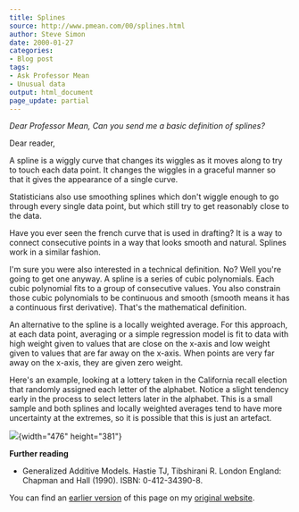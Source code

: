 ```yaml
---
title: Splines
source: http://www.pmean.com/00/splines.html
author: Steve Simon
date: 2000-01-27
categories:
- Blog post
tags:
- Ask Professor Mean
- Unusual data
output: html_document
page_update: partial
---
```

*Dear Professor Mean, Can you send me a basic definition of splines?*

<!---More--->

Dear reader,

A spline is a wiggly curve that changes its wiggles as it moves along to try to touch each data point. It changes the wiggles in a graceful manner so that it gives the appearance of a single curve.

Statisticians also use smoothing splines which don't wiggle enough to go through every single data point, but which still try to get reasonably close to the data.

Have you ever seen the french curve that is used in drafting? It is a way to connect consecutive points in a way that looks smooth and natural. Splines work in a similar fashion.

I'm sure you were also interested in a technical definition. No? Well you're going to get one anyway. A spline is a series of cubic polynomials. Each cubic polynomial fits to a group of consecutive values. You also constrain those cubic polynomials to be continuous and smooth (smooth means it has a continuous first derivative). That's the mathematical definition.

An alternative to the spline is a locally weighted average. For this approach, at each data point, averaging or a simple regression model is fit to data with high weight given to values that are close on the x-axis and low weight given to values that are far away on the x-axis. When points are very far away on the x-axis, they are given zero weight.

Here's an example, looking at a lottery taken in the California recall election that randomly assigned each letter of the alphabet. Notice a slight tendency early in the process to select letters later in the alphabet. This is a small sample and both splines and locally weighted averages tend to have more uncertainty at the extremes, so it is possible that this is just an artefact.

![](http://www.pmean.com/images/00/splines1.gif){width="476" height="381"}

**Further reading**

+ Generalized Additive Models. Hastie TJ, Tibshirani R. London England: Chapman and Hall (1990). ISBN: 0-412-34390-8.

You can find an [earlier version][sim1] of this page on my [original website][sim2].

[sim1]: http://www.pmean.com/00/splines.html
[sim2]: http://www.pmean.com/original_site.html
